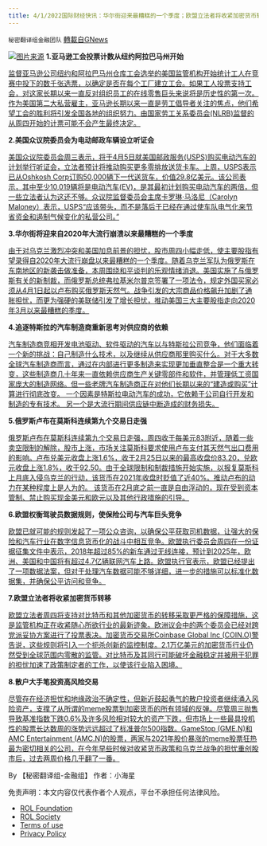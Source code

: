 ```yaml
---
title: 4/1/2022国际财经快讯：华尔街迎来最糟糕的一个季度；欧盟立法者将收紧加密货币转移
---
```

`秘密翻译组金融团队` [轉載自GNews](https://gnews.org/zh-hans/2270091/)

![](https://assets.gnews.org/wp-content/uploads/2022/04/图片1-3.png)[图片来源](https://www.reuters.com/)
**1.亚马逊工会投票计数从纽约阿拉巴马州开始**

[监督亚马逊公司纽约和阿拉巴马州仓库工会选举的美国监管机构开始统计工人在竞赛中投下的数千张选票，以确定是否在每个工厂建立工会。如果工人投票支持工会，对这家长期以来一直反对组织员工的在线零售巨头来说将是历史性的第一次。作为美国第二大私营雇主，亚马逊长期以来一直是劳工倡导者关注的焦点，他们希望工会的胜利将引发全国各地的组织努力。由国家劳工关系委员会(NLRB)监督的从周四开始的计票可能不会产生最终决定。](https://www.oann.com/amazons-union-vote-counts-start-in-alabama-new-york/)

**2.美国众议院委员会为电动邮政车辆设立听证会**

[美国众议院委员会周三表示，将于4月5日就美国邮政服务(USPS)购买电动汽车的计划举行听证会，立法者预计将推动购买更多零排放送货卡车。上周，USPS表示已从Oshkosh Corp订购50,000辆下一代送货车，价值29.8亿美元。该公司表示，其中至少10,019辆将是电动汽车(EV)，是其最初计划购买电动汽车的两倍，但一些立法者认为这还不够。众议院监督委员会主席卡罗琳·马洛尼（Carolyn Maloney）表示，USPS“应该带头，而不是落后于已经在通过使车队电气化来节省资金和遏制气候变化的私营公司。”](https://www.oann.com/u-s-house-panel-to-hold-hearing-on-postal-service-ev-plans-2/)

**3.华尔街将迎来自2020年大流行崩溃以来最糟糕的一个季度**

[由于对乌克兰激烈冲突和美国加息前景的担忧，股市周四小幅走低，使主要股指有望录得自2020年大流行崩盘以来最糟糕的一个季度。随着乌克兰军队为俄罗斯在东南地区的新袭击做准备，本周围绕和平谈判的乐观情绪消退。美国实施了与俄罗斯有关的新制裁，而俄罗斯总统弗拉基米尔普京签署了一项法令，规定外国买家必须从4月1日起以卢布购买俄罗斯天然气。战争引发的大宗商品价格飙升加剧了通胀担忧，而更为强硬的美联储引发了增长担忧，推动美国三大主要股指走向2020年3月以来最糟糕的季度。](https://www.oann.com/futures-muted-as-wall-st-heads-for-worst-quarter-since-2020/)

**4.追逐特斯拉的汽车制造商重新思考对供应商的依赖**

[汽车制造商竞相开发电池驱动、软件驱动的汽车以与特斯拉公司竞争，他们面临着一个新的挑战：自己制造什么技术，以及继续从供应商那里购买什么。对于大多数全球汽车制造商而言，通过在内部进行更多制造来实现更加垂直整合是一个重大转变，这些制造商几十年来一直依赖供应商生产关键零部件和软件，并管理低工资国家庞大的制造网络。但一些老牌汽车制造商正在对他们长期以来的“建造或购买”计算进行彻底改变。 一个因素是特斯拉电动汽车的成功，它依赖于公司自行开发和制造的专有技术。 另一个是大流行期间供应链中断造成的财务损失。](https://www.oann.com/build-or-buy-automakers-chasing-tesla-rethink-dependence-on-suppliers/)

**5.俄罗斯卢布在莫斯科连续第九个交易日走强**

[俄罗斯卢布在莫斯科连续第九个交易日走强，周四收于每美元83附近，随着一些卖空限制的解除，股市上涨，市场关注莫斯科要求使用卢布支付其天然气出口费用的影响。卢布兑美元收盘上涨1.6%，收于2月25日以来的最高收盘价83.20，兑欧元收盘上涨1.8%，收于92.50。由于全球限制和制裁措施开始实施，以报复莫斯科上月底入侵乌克兰的行动，该货币在2021年收盘时贬值了近40%。推动卢布的动力在某种程度上是人为的。 该货币在2月底之前一直是自由浮动的，现在受到资本管制、禁止购买现金美元和欧元以及其他行政措施的引导。](https://www.reuters.com/business/rouble-firms-back-past-84-dollar-stocks-gain-with-gas-saga-focus-2022-03-31/)

**6.欧盟权衡驾驶员数据规则，使保险公司与汽车巨头竞争**

[欧盟已就可能的规则发起了一项公众咨询，以确保公平获取司机数据，让强大的保险和汽车行业在数字信息货币化的战斗中相互竞争。欧盟执行委员会周四在一份证据征集文件中表示，2018年超过85%的新车通过无线连接，预计到2025年，欧洲、美国和中国将有超过4.7亿辆联网汽车上路。欧盟执行官表示，欧盟已经提出了一项数据法案，但对于处理汽车数据可能不够详细，进一步的措施可以标准化数据集，并确保公平访问和竞争。](https://www.reuters.com/business/autos-transportation/eu-weighs-driver-data-rules-pitting-insurers-against-auto-giants-2022-03-31/)

**7.欧盟立法者将收紧加密货币转移**

[欧盟立法者周四将支持对比特币和其他加密货币的转移采取更严格的保障措施，这是监管机构正在收紧随心所欲行业的最新迹象。欧洲议会中的两个委员会已经对跨党派妥协方案进行了投票表决。加密货币交易所Coinbase Global Inc (COIN.O)警告说，这些规则将引入一个扼杀创新的监控制度。2.1万亿美元的加密货币行业仍然受到全球范围内零散的监管。对比特币及其同行可能破坏金融稳定并被用于犯罪的担忧加速了政策制定者的工作，以使该行业陷入困境。](https://www.reuters.com/world/europe/eu-lawmakers-set-tighten-up-crypto-transfers-2022-03-31/)

**8.散户大手笔投资高风险交易**

[尽管存在经济担忧和地缘政治不确定性，但新近鼓起勇气的散户投资者继续涌入风险资产，支撑了从所谓的meme股票到加密货币的所有领域的反弹。尽管周三抛售导致基准指数下跌0.6%及许多风险相对较大的资产下跌，但市场上一些最具投机性的股票长达数周的涨势远远超过了标准普尔500指数。GameStop (GME.N)和AMC Entertainment (AMC.N)的股票，两家与2021年股价暴涨的meme股票狂热最为密切相关的公司，在今年早些时候对收紧货币政策和乌克兰战争的担忧重创股市后，过去两周价格几乎翻了一番。](https://www.reuters.com/business/retail-traders-splurge-risky-plays-fueling-bounce-2022-03-31/)

By 【秘密翻译组-金融组】
作者：小海星

 

免责声明：本文内容仅代表作者个人观点，平台不承担任何法律风险。

- [ROL Foundation](https://rolfoundation.org/)
- [ROL Society](https://rolsociety.org/)
- [Terms of use](https://gnews.org/terms-of-use-3/)
- [Privacy Policy](https://gnews.org/privacy-policy/)
